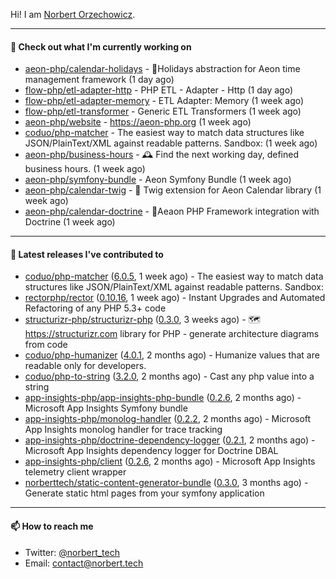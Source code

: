 Hi!
I am [Norbert Orzechowicz](https://norbert.tech/).

---

#### 👷 Check out what I'm currently working on

- [aeon-php/calendar-holidays](https://github.com/aeon-php/calendar-holidays) - 🎄Holidays abstraction for Aeon time management framework  (1 day ago)
- [flow-php/etl-adapter-http](https://github.com/flow-php/etl-adapter-http) - PHP ETL - Adapter - Http (1 day ago)
- [flow-php/etl-adapter-memory](https://github.com/flow-php/etl-adapter-memory) - ETL Adapter: Memory (1 week ago)
- [flow-php/etl-transformer](https://github.com/flow-php/etl-transformer) - Generic ETL Transformers (1 week ago)
- [aeon-php/website](https://github.com/aeon-php/website) - https://aeon-php.org (1 week ago)
- [coduo/php-matcher](https://github.com/coduo/php-matcher) - The easiest way to match data structures like JSON/PlainText/XML against readable patterns. Sandbox: (1 week ago)
- [aeon-php/business-hours](https://github.com/aeon-php/business-hours) - 🕰 Find the next working day, defined business hours. (1 week ago)
- [aeon-php/symfony-bundle](https://github.com/aeon-php/symfony-bundle) - Aeon Symfony Bundle (1 week ago)
- [aeon-php/calendar-twig](https://github.com/aeon-php/calendar-twig) - 🌱 Twig extension for Aeon Calendar library  (1 week ago)
- [aeon-php/calendar-doctrine](https://github.com/aeon-php/calendar-doctrine) - 📅Aeaon PHP Framework integration with Doctrine (1 week ago)

---

#### 🔭 Latest releases I've contributed to

- [coduo/php-matcher](https://github.com/coduo/php-matcher) ([6.0.5](https://github.com/coduo/php-matcher/releases/tag/6.0.5), 1 week ago) - The easiest way to match data structures like JSON/PlainText/XML against readable patterns. Sandbox:
- [rectorphp/rector](https://github.com/rectorphp/rector) ([0.10.16](https://github.com/rectorphp/rector/releases/tag/0.10.16), 1 week ago) - Instant Upgrades and Automated Refactoring of any PHP 5.3&#43; code
- [structurizr-php/structurizr-php](https://github.com/structurizr-php/structurizr-php) ([0.3.0](https://github.com/structurizr-php/structurizr-php/releases/tag/0.3.0), 3 weeks ago) - 🗺 https://structurizr.com library for PHP - generate architecture diagrams from code
- [coduo/php-humanizer](https://github.com/coduo/php-humanizer) ([4.0.1](https://github.com/coduo/php-humanizer/releases/tag/4.0.1), 2 months ago) - Humanize values that are readable only for developers.
- [coduo/php-to-string](https://github.com/coduo/php-to-string) ([3.2.0](https://github.com/coduo/php-to-string/releases/tag/3.2.0), 2 months ago) - Cast any php value into a string 
- [app-insights-php/app-insights-php-bundle](https://github.com/app-insights-php/app-insights-php-bundle) ([0.2.6](https://github.com/app-insights-php/app-insights-php-bundle/releases/tag/0.2.6), 2 months ago) - Microsoft App Insights Symfony bundle 
- [app-insights-php/monolog-handler](https://github.com/app-insights-php/monolog-handler) ([0.2.2](https://github.com/app-insights-php/monolog-handler/releases/tag/0.2.2), 2 months ago) - Microsoft App Insights monolog handler for trace tracking
- [app-insights-php/doctrine-dependency-logger](https://github.com/app-insights-php/doctrine-dependency-logger) ([0.2.1](https://github.com/app-insights-php/doctrine-dependency-logger/releases/tag/0.2.1), 2 months ago) - Microsoft App Insights dependency logger for Doctrine DBAL
- [app-insights-php/client](https://github.com/app-insights-php/client) ([0.2.6](https://github.com/app-insights-php/client/releases/tag/0.2.6), 2 months ago) - Microsoft App Insights telemetry client wrapper
- [norberttech/static-content-generator-bundle](https://github.com/norberttech/static-content-generator-bundle) ([0.3.0](https://github.com/norberttech/static-content-generator-bundle/releases/tag/0.3.0), 3 months ago) - Generate static html pages from your symfony application

---

#### 📫 How to reach me

- Twitter: [@norbert_tech](https://twitter.com/norbert_tech)
- Email: [contact@norbert.tech](mailto://contact@norbert.tech)